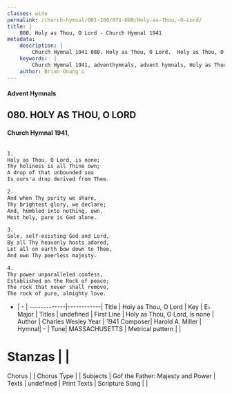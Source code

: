 ```yaml
---
classes: wide
permalink: /church-hymnal/001-100/071-080/Holy-as-Thou,-O-Lord/
title: |
    080. Holy as Thou, O Lord - Church Hymnal 1941
metadata:
    description: |
        Church Hymnal 1941 080. Holy as Thou, O Lord.  Holy as Thou, O Lord, is none;  Thy holiness is all Thine own;  A drop of that unbounded sea  Is ours'a drop derived from Thee.  
    keywords:  |
        Church Hymnal 1941, adventhymnals, advent hymnals, Holy as Thou, O Lord, Holy as Thou, O Lord, is none. 
    author: Brian Onang'o
---
```


#### Advent Hymnals
## 080. HOLY AS THOU, O LORD
####  Church Hymnal 1941,

```txt

1.
Holy as Thou, O Lord, is none; 
Thy holiness is all Thine own; 
A drop of that unbounded sea 
Is ours'a drop derived from Thee. 

2.
And when Thy purity we share, 
Thy brightest glory, we declare; 
And, humbled into nothing, own, 
Most holy, pure is God alone. 

3.
Sole, self-existing God and Lord, 
By all Thy heavenly hosts adored, 
Let all on earth bow down to Thee, 
And own Thy peerless majesty. 

4.
Thy power unparalleled confess, 
Established on the Rock of peace; 
The rock that never shall remove, 
The rock of pure, almighty love.


```

- |   -  |
-------------|------------|
Title | Holy as Thou, O Lord |
Key | E♭ Major |
Titles | undefined |
First Line | Holy as Thou, O Lord, is none |
Author | Charles Wesley
Year | 1941
Composer| Harold A. Miller |
Hymnal|  - |
Tune| MASSACHUSETTS |
Metrical pattern | |
# Stanzas |  |
Chorus |  |
Chorus Type |  |
Subjects | Gof the Father: Majesty and Power |
Texts | undefined |
Print Texts | 
Scripture Song |  |
    
